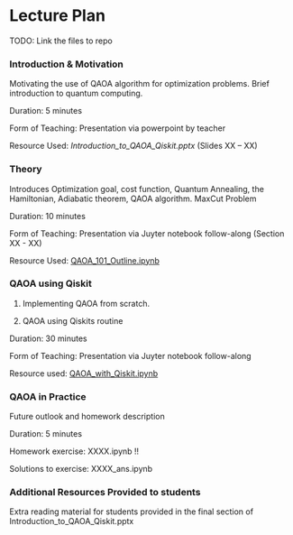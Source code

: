 # Lecture Plan

TODO: Link the files to repo 

### **Introduction & Motivation**
Motivating the use of QAOA algorithm for optimization problems. Brief introduction to quantum computing. 

Duration: 5 minutes 

Form of Teaching: Presentation via powerpoint by teacher 

Resource Used: _Introduction_to_QAOA_Qiskit.pptx_ (Slides XX – XX)

### **Theory**
Introduces Optimization goal, cost function, Quantum Annealing, the Hamiltonian, Adiabatic theorem, QAOA algorithm.
MaxCut Problem

Duration: 10 minutes

Form of Teaching: Presentation via Juyter notebook follow-along (Section XX - XX)

Resource Used: [QAOA_101_Outline.ipynb](https://github.com/nicolasthill/Qiskit-Hackathon-at-World-of-QUANTUM/blob/main/QAOA%20101/QAOA_101_Outline.ipynb)

### **QAOA using Qiskit**

1. Implementing QAOA from scratch.

2. QAOA using Qiskits routine

Duration: 30 minutes 

Form of Teaching: Presentation via Juyter notebook follow-along

Resource used: [QAOA_with_Qiskit.ipynb](https://github.com/nicolasthill/Qiskit-Hackathon-at-World-of-QUANTUM/blob/main/QAOA%20101/QAOA_with_Qiskit.ipynb)

### **QAOA in Practice**
Future outlook and homework description 

Duration: 5 minutes 

Homework exercise: XXXX.ipynb !!

Solutions to exercise: XXXX_ans.ipynb

### **Additional Resources Provided to students**

Extra reading material for students provided in the final section of Introduction_to_QAOA_Qiskit.pptx
